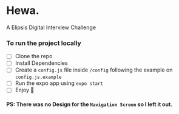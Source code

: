 # Hewa.

A Elipsis Digital Interview Challenge

### To run the project locally

* [ ] Clone the repo
* [ ] Install Dependencies
* [ ] Create a `config.js` file inside `/config` following the example on `config.js.example`
* [ ] Run the expo app using `expo start`
* [ ] Enjoy 🙂

#### PS: There was no Design for the `Navigation Screen` so I left it out.
